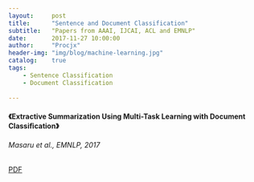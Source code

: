 ```yaml
---
layout:     post
title:      "Sentence and Document Classification"
subtitle:   "Papers from AAAI, IJCAI, ACL and EMNLP"
date:       2017-11-27 10:00:00
author:     "Procjx"
header-img: "img/blog/machine-learning.jpg"
catalog:    true
tags:
    - Sentence Classification
    - Document Classification
    
---
```


#### 《Extractive Summarization Using Multi-Task Learning with Document Classiﬁcation》
###### Masaru et al., EMNLP, 2017
 [PDF](http://aclweb.org/anthology/D17-1222)
 <object classid="clsid:CA8A9780-280D-11CF-A24D-444553540000" width="100%" height="720"> <param name="SRC" value="http://aclweb.org/anthology/S/S14/S14-1002.pdf" > <embed width="100%" height="400" fullscreen="yes" src="http://aclweb.org/anthology/S/S14/S14-1002.pdf"> </embed> </object>
